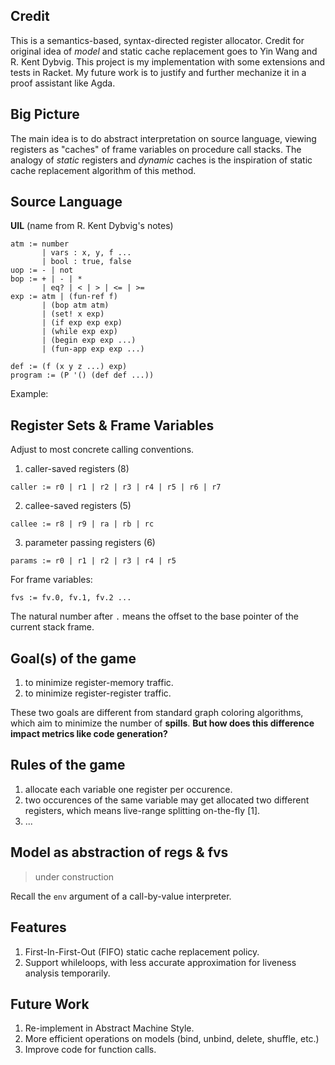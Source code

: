 ## Credit

This is a semantics-based, syntax-directed register allocator. Credit for original idea of *model* and static cache replacement goes to Yin Wang and R. Kent Dybvig.
This project is my implementation with some extensions and tests in Racket. My future work is to justify and further mechanize it in a proof assistant like Agda.

## Big Picture

The main idea is to do abstract interpretation on source language, viewing registers as "caches" of frame variables on procedure call stacks. The analogy of *static* registers and *dynamic* caches is the inspiration of static cache replacement algorithm of this method.

## Source Language

**UIL** (name from R. Kent Dybvig's notes)

```
atm := number
       | vars : x, y, f ... 
       | bool : true, false
uop := - | not
bop := + | - | *
       | eq? | < | > | <= | >= 
exp := atm | (fun-ref f)
       | (bop atm atm)
       | (set! x exp)
       | (if exp exp exp)
       | (while exp exp)
       | (begin exp exp ...)
       | (fun-app exp exp ...)

def := (f (x y z ...) exp)
program := (P '() (def def ...))
```

Example:

## Register Sets & Frame Variables

Adjust to most concrete calling conventions.

1. caller-saved registers (8)
```
caller := r0 | r1 | r2 | r3 | r4 | r5 | r6 | r7
```
2. callee-saved registers (5)
```
callee := r8 | r9 | ra | rb | rc
```
3. parameter passing registers (6)
```
params := r0 | r1 | r2 | r3 | r4 | r5
```

For frame variables:
```
fvs := fv.0, fv.1, fv.2 ...
```
The natural number after `.` means the offset to the base pointer of the current stack frame.

## Goal(s) of the game

1. to minimize register-memory traffic.
2. to minimize register-register traffic.

These two goals are different from standard graph coloring algorithms, which aim to minimize the number of **spills**.
**But how does this difference impact metrics like code generation?**

## Rules of the game

1. allocate each variable one register per occurence.
2. two occurences of the same variable may get allocated two different registers, which means live-range splitting on-the-fly [1].
3. ...


## Model as abstraction of regs & fvs

> under construction

Recall the `env` argument of a call-by-value interpreter.


## Features

1. First-In-First-Out (FIFO) static cache replacement policy.
2. Support whileloops, with less accurate approximation for liveness analysis temporarily.


## Future Work

1. Re-implement in Abstract Machine Style.
2. More efficient operations on models (bind, unbind, delete, shuffle, etc.)
3. Improve code for function calls.
